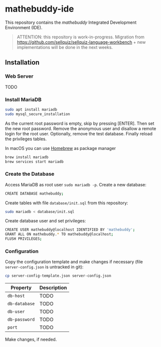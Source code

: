 # mathebuddy-ide

This repository contains the _mathebuddy_ Integrated Development Environment (IDE).

> ATTENTION: this repository is work-in-progress. Migration from https://github.com/sellquiz/sellquiz-language-workbench + new implementations will be done in the next weeks.

## Installation

### Web Server

TODO

### Install MariaDB

```bash
sudo apt install mariadb
sudo mysql_secure_installation
```

As the current root password is empty, skip by pressing [ENTER]. Then set the new root password. Remove the anonymous user and disallow a remote login for the root user. Optionally, remove the test database. Finally reload the privileges tables.

In macOS you can use [Homebrew](https://brew.sh) as package manager

```bash
brew install mariadb
brew services start mariadb
```

### Create the Database

Access MariaDB as root user `sudo mariadb -p`. Create a new database:

```bash
CREATE DATABASE mathebuddy;
```

Create tables with file `database/init.sql` from this repository:

```bash
sudo mariadb < database/init.sql
```

Create database user and set privileges:

```bash
CREATE USER mathebuddy@localhost IDENTIFIED BY 'mathebuddy';
GRANT ALL ON mathebuddy.* TO mathebuddy@localhost;
FLUSH PRIVILEGES;
```

### Configuration

Copy the configuration template and make changes if necessary (file `server-config.json` is untracked in git):

```bash
cp server-config-template.json server-config.json
```

| Property      | Description |
| ------------- | ----------- |
| `db-host`     | TODO        |
| `db-database` | TODO        |
| `db-user`     | TODO        |
| `db-password` | TODO        |
| `port`        | TODO        |

Make changes, if needed.
